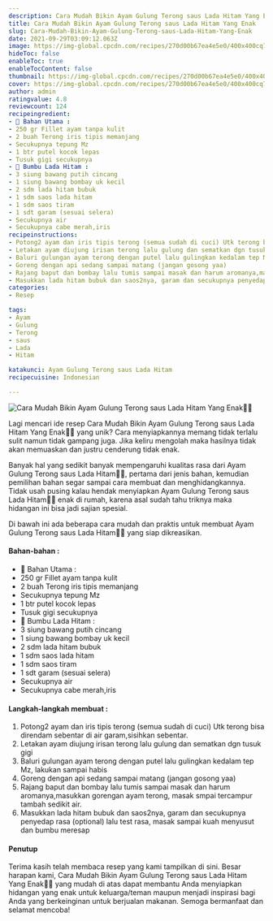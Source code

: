 ```yaml
---
description: Cara Mudah Bikin Ayam Gulung Terong saus Lada Hitam Yang Enak"
title: Cara Mudah Bikin Ayam Gulung Terong saus Lada Hitam Yang Enak
slug: Cara-Mudah-Bikin-Ayam-Gulung-Terong-saus-Lada-Hitam-Yang-Enak
date: 2021-09-29T03:09:12.063Z
image: https://img-global.cpcdn.com/recipes/270d00b67ea4e5e0/400x400cq70/photo.jpg
hideToc: false
enableToc: true
enableTocContent: false
thumbnail: https://img-global.cpcdn.com/recipes/270d00b67ea4e5e0/400x400cq70/photo.jpg
cover: https://img-global.cpcdn.com/recipes/270d00b67ea4e5e0/400x400cq70/photo.jpg
author: admin
ratingvalue: 4.8
reviewcount: 124
recipeingredient:
- 🍴 Bahan Utama :
- 250 gr Fillet ayam tanpa kulit
- 2 buah Terong iris tipis memanjang
- Secukupnya tepung Mz
- 1 btr putel kocok lepas
- Tusuk gigi secukupnya
- 🍴 Bumbu Lada Hitam :
- 3 siung bawang putih cincang
- 1 siung bawang bombay uk kecil
- 2 sdm lada hitam bubuk
- 1 sdm saos lada hitam
- 1 sdm saos tiram
- 1 sdt garam (sesuai selera)
- Secukupnya air
- Secukupnya cabe merah,iris
recipeinstructions:
- Potong2 ayam dan iris tipis terong (semua sudah di cuci) Utk terong bisa direndam sebentar di air garam,sisihkan sebentar.
- Letakan ayam diujung irisan terong lalu gulung dan sematkan dgn tusuk gigi
- Baluri gulungan ayam terong dengan putel lalu gulingkan kedalam tep Mz, lakukan sampai habis
- Goreng dengan api sedang sampai matang (jangan gosong yaa)
- Rajang baput dan bombay lalu tumis sampai masak dan harum aromanya,masukkan gorengan ayam terong, masak smpai tercampur tambah sedikit air.
- Masukkan lada hitam bubuk dan saos2nya, garam dan secukupnya penyedap rasa (optional) lalu test rasa, masak sampai kuah menyusut dan bumbu meresap
categories:
- Resep

tags:
- Ayam
- Gulung
- Terong
- saus
- Lada
- Hitam

katakunci: Ayam Gulung Terong saus Lada Hitam
recipecuisine: Indonesian

---
```


![Cara Mudah Bikin Ayam Gulung Terong saus Lada Hitam Yang Enak👩‍🍳](https://img-global.cpcdn.com/recipes/270d00b67ea4e5e0/400x400cq70/photo.jpg)

Lagi mencari ide resep Cara Mudah Bikin Ayam Gulung Terong saus Lada Hitam Yang Enak👩‍🍳 yang unik? Cara menyiapkannya memang tidak terlalu sulit namun tidak gampang juga. Jika keliru mengolah maka hasilnya tidak akan memuaskan dan justru cenderung tidak enak.

Banyak hal yang sedikit banyak mempengaruhi kualitas rasa dari Ayam Gulung Terong saus Lada Hitam👩‍🍳, pertama dari jenis bahan, kemudian pemilihan bahan segar sampai cara membuat dan menghidangkannya. Tidak usah pusing kalau hendak menyiapkan Ayam Gulung Terong saus Lada Hitam👩‍🍳 enak di rumah, karena asal sudah tahu triknya maka hidangan ini bisa jadi sajian spesial.

Di bawah ini ada beberapa cara mudah dan praktis untuk membuat Ayam Gulung Terong saus Lada Hitam👩‍🍳 yang siap dikreasikan.

<!--inarticleads1-->

#### Bahan-bahan :

- 🍴 Bahan Utama :
- 250 gr Fillet ayam tanpa kulit
- 2 buah Terong iris tipis memanjang
- Secukupnya tepung Mz
- 1 btr putel kocok lepas
- Tusuk gigi secukupnya
- 🍴 Bumbu Lada Hitam :
- 3 siung bawang putih cincang
- 1 siung bawang bombay uk kecil
- 2 sdm lada hitam bubuk
- 1 sdm saos lada hitam
- 1 sdm saos tiram
- 1 sdt garam (sesuai selera)
- Secukupnya air
- Secukupnya cabe merah,iris

<!--inarticleads2-->

#### Langkah-langkah membuat :

1. Potong2 ayam dan iris tipis terong (semua sudah di cuci) Utk terong bisa direndam sebentar di air garam,sisihkan sebentar.
1. Letakan ayam diujung irisan terong lalu gulung dan sematkan dgn tusuk gigi
1. Baluri gulungan ayam terong dengan putel lalu gulingkan kedalam tep Mz, lakukan sampai habis
1. Goreng dengan api sedang sampai matang (jangan gosong yaa)
1. Rajang baput dan bombay lalu tumis sampai masak dan harum aromanya,masukkan gorengan ayam terong, masak smpai tercampur tambah sedikit air.
1. Masukkan lada hitam bubuk dan saos2nya, garam dan secukupnya penyedap rasa (optional) lalu test rasa, masak sampai kuah menyusut dan bumbu meresap

#### Penutup

Terima kasih telah membaca resep yang kami tampilkan di sini. Besar harapan kami, Cara Mudah Bikin Ayam Gulung Terong saus Lada Hitam Yang Enak👩‍🍳 yang mudah di atas dapat membantu Anda menyiapkan hidangan yang enak untuk keluarga/teman maupun menjadi inspirasi bagi Anda yang berkeinginan untuk berjualan makanan. Semoga bermanfaat dan selamat mencoba!